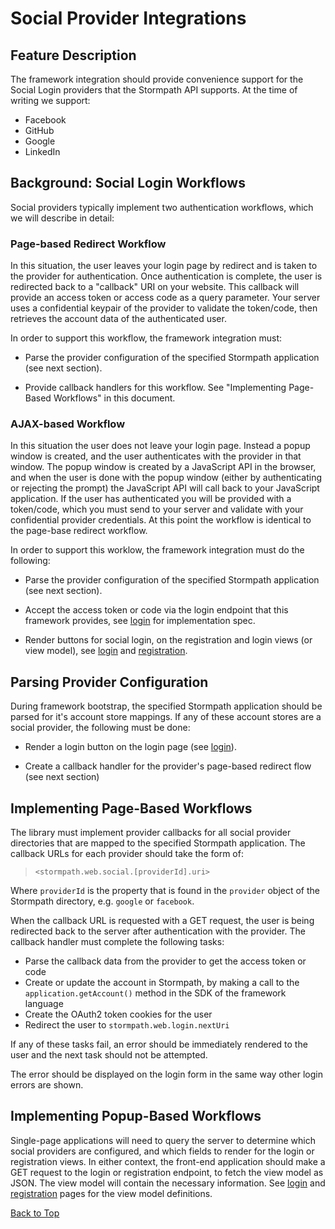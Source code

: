 # Social Provider Integrations

## Feature Description

The framework integration should provide convenience support for the Social
Login providers that the Stormpath API supports.  At the time of writing we
support:

* Facebook
* GitHub
* Google
* LinkedIn

## Background: Social Login Workflows

Social providers typically implement two authentication workflows, which we will
describe in detail:

### Page-based Redirect Workflow

In this situation, the user leaves your login page by redirect and is taken to
the provider for authentication.  Once authentication is complete, the user is
redirected back to a "callback" URI on your website.  This callback will provide
an access token or access code as a query parameter.  Your server uses a
confidential keypair of the provider to validate the token/code, then retrieves
the account data of the authenticated user.

In order to support this workflow, the framework integration must:

* Parse the provider configuration of the specified Stormpath application (see
  next section).

* Provide callback handlers for this workflow.  See "Implementing Page-Based
  Workflows" in this document.

### AJAX-based Workflow

In this situation the user does not leave your login page.  Instead a popup
window is created, and the user authenticates with the provider in that window.
The popup window is created by a JavaScript API in the browser, and when the
user is done with the popup window (either by authenticating or rejecting the
prompt) the JavaScript API will call back to your JavaScript application.  If
the user has authenticated you will be provided with a token/code, which you
must send to your server and validate with your confidential provider
credentials.  At this point the workflow is identical to the page-base redirect
workflow.

In order to support this worklow, the framework integration must do the
following:

  * Parse the provider configuration of the specified Stormpath application (see
    next section).

  * Accept the access token or code via the login endpoint that this framework
    provides, see [login][] for implementation spec.

  * Render buttons for social login, on the registration and login views (or
    view model), see [login][] and [registration][].


## Parsing Provider Configuration

During framework bootstrap, the specified Stormpath application should be parsed
for it's account store mappings.  If any of these account stores are a social
provider, the following must be done:

* Render a login button on the login page (see [login][]).

* Create a callback handler for the provider's page-based redirect flow (see
  next section)


## Implementing Page-Based Workflows

The library must implement provider callbacks for all social provider
directories that are mapped to the specified Stormpath application.  The
callback URLs for each provider should take the form of:

> `<stormpath.web.social.[providerId].uri>`

Where `providerId` is the property that is found in the `provider` object of
the Stormpath directory, e.g. `google` or `facebook`.

When the callback URL is requested with a GET request, the user is being
redirected back to the server after authentication with the provider.  The
callback handler must complete the following tasks:

  * Parse the callback data from the provider to get the access token or code
  * Create or update the account in Stormpath, by making a call to the
    `application.getAccount()` method in the SDK of the framework language
  * Create the OAuth2 token cookies for the user
  * Redirect the user to `stormpath.web.login.nextUri`

If any of these tasks fail, an error should be immediately rendered to the user
and the next task should not be attempted.

The error should be displayed on the login form in the same way other login
errors are shown.

## Implementing Popup-Based Workflows

Single-page applications will need to query the server to determine which social
providers are configured, and which fields to render for the login or
registration views.  In either context, the front-end application should make
a GET request to the login or registration endpoint, to fetch the view model
as JSON.  The view model will contain the necessary information.  See [login][]
and [registration][] pages for the view model definitions.

<a href="#top">Back to Top</a>

[login]: login.md
[registration]: registration.md